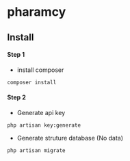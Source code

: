 # pharamcy
## Install
#### Step 1
* install composer
```
composer install
```
#### Step 2
* Generate api key
```
php artisan key:generate
```
* Generate struture database (No data)
```
php artisan migrate
```
